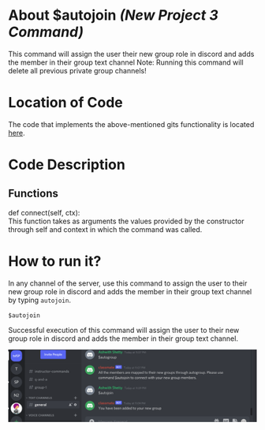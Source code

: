 # About $autojoin _(New Project 3 Command)_
This command will assign the user their new group role in discord and adds the member in their group text channel
Note: Running this command will delete all previous private group channels!

# Location of Code
The code that implements the above-mentioned gits functionality is located [here](https://github.com/lyonva/ClassMateBot/main/src/cogs/groups.py).

# Code Description
## Functions
def connect(self, ctx): <br>
This function takes as arguments the values provided by the constructor through self and context in which the command was called.

# How to run it?
In any channel of the server, use this command to assign the user to their new group role in discord and adds the member in their group text channel by typing `autojoin`.
```
$autojoin
```
Successful execution of this command will assign the user to their new group role in discord and adds the member in their group text channel.

![image](/data/media/autojoin.png)

